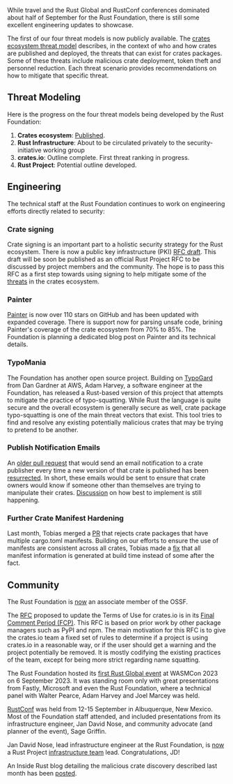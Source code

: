 While travel and the Rust Global and RustConf conferences dominated about half of September for the Rust Foundation, there is still some excellent engineering updates to showcase.

The first of our four threat models is now publicly available. The [crates ecosystem threat model](https://drive.google.com/file/d/1YxpJ0W5eqat2Y3ZfbdwKm_AoNhX3hIj_/) describes, in the context of who and how crates are published and deployed, the threats that can exist for crates packages. Some of these threats include malicious crate deployment, token theft and personnel reduction. Each threat scenario provides recommendations on how to mitigate that specific threat.

## Threat Modeling

Here is the progress on the four threat models being developed by the Rust Foundation:

1. **Crates ecosystem**: [Published](https://drive.google.com/file/d/1YxpJ0W5eqat2Y3ZfbdwKm_AoNhX3hIj_/).
2. **Rust Infrastructure**: About to be circulated privately to the security-initiative working group
3. **crates.io**: Outline complete. First threat ranking in progress.
4. **Rust Project**: Potential outline developed.

## Engineering

The technical staff at the Rust Foundation continues to work on engineering efforts directly related to security:

### Crate signing

Crate signing is an important part to a holistic security strategy for the Rust ecosystem. There is now a public key infrastructure (PKI) [RFC draft](https://hackmd.io/Q2PQ1Y_4SoqwPfLcWbxLAQ). This draft will be soon be published as an official Rust Project RFC to be discussed by project members and the community. The hope is to pass this RFC as a first step towards using signing to help mitigate some of the [threats](https://drive.google.com/file/d/1YxpJ0W5eqat2Y3ZfbdwKm_AoNhX3hIj_/) in the crates ecosystem.

### Painter

[Painter](https://github.com/rustfoundation/painter) is now over 110 stars on GitHub and has been updated with expanded coverage. There is support now for parsing unsafe code, brining Painter's coverage of the crate ecosystem from 70% to 85%. The Foundation is planning a dedicated blog post on Painter and its technical details.


### TypoMania

The Foundation has another open source project. Building on [TypoGard](https://github.com/dangardner/typogard) from Dan Gardner at AWS, Adam Harvey, a software engineer at the Foundation, has released a Rust-based version of this project that attempts to mitigate the practice of typo-squatting. While Rust the language is quite secure and the overall ecosystem is generally secure as well, crate package typo-squatting is one of the main threat vectors that exist. This tool tries to find and resolve any existing potentially malicious crates that may be trying to pretend to be another.

### Publish Notification Emails

An [older pull request](https://github.com/rust-lang/crates.io/pull/2705) that would send an email notification to a crate publisher every time a new version of that crate is published has been [resurrected](https://rust-lang.zulipchat.com/#narrow/stream/318791-t-crates-io/topic/publish.20notification.20emails). In short, these emails would be sent to ensure that crate owners would know if someone other than themselves are trying to manipulate their crates. [Discussion](https://rust-lang.zulipchat.com/#narrow/stream/318791-t-crates-io/topic/publish.20notification.20emails) on how best to implement is still happening.

### Further Crate Manifest Hardening

Last month, Tobias merged a [PR](https://github.com/rust-lang/crates.io/pull/7008) that rejects crate packages that have multiple cargo.toml manifests. Building on our efforts to ensure the use of manifests are consistent across all crates, Tobias made a [fix](https://github.com/rust-lang/crates.io/pull/7138) that all manifest information is generated at build time instead of some after the fact.

## Community

The Rust Foundation is [now](https://foundation.rust-lang.org/news/announcing-the-rust-foundation-s-associate-membership-with-openssf/) an associate member of the OSSF.

The [RFC](https://github.com/rust-lang/rfcs/pull/3463) proposed to update the Terms of Use for crates.io is in its [Final Comment Period (FCP)](https://blog.rust-lang.org/2023/09/22/crates-io-usage-policy-rfc.html). This RFC is based on prior work by other package managers such as PyPI and npm. The main motivation for this RFC is to give the crates.io team a fixed set of rules to determine if a project is using crates.io in a reasonable way, or if the user should get a warning and the project potentially be removed. It is mostly codifying the existing practices of the team, except for being more strict regarding name squatting.

The Rust Foundation hosted its [first Rust Global event](https://foundation.rust-lang.org/news/rust-foundation-to-host-inaugural-rust-global-event-at-wasmcon-2023/) at WASMCon 2023 on 6 September 2023. It was standing room only with great presentations from Fastly, Microsoft and even the Rust Foundation, where a technical panel with Walter Pearce, Adam Harvey and Joel Marcey was held.

[RustConf](https://rustconf.com/) was held from 12-15 September in Albuquerque, New Mexico. Most of the Foundation staff attended, and included presentations from its infrastructure engineer, Jan David Nose, and community advocate (and planner of the event), Sage Griffin.

Jan David Nose, lead infrastructure engineer at the Rust Foundation, is [now](https://blog.rust-lang.org/inside-rust/2023/09/08/infra-team-leadership-change.html) a Rust Project [infrastructure team](https://www.rust-lang.org/governance/teams/infra) lead. Congratulations, JD!

An Inside Rust blog detailing the malicious crate discovery described last month has been [posted](https://blog.rust-lang.org/inside-rust/2023/09/01/crates-io-malware-postmortem.html).